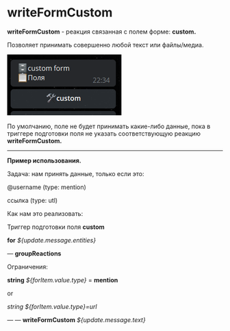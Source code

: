 # writeFormCustom
**writeFormCustom** - реакция связанная с полем форме: **custom.** 

Позволяет принимать совершенно любой текст или файлы/медиа.

![](./1.png)

По умолчанию, поле не будет принимать какие-либо данные, пока в триггере подготовки поля не указать соответствующую реакцию **writeFormCustom.** 

---

**Пример использования.**

Задача: нам принять данные, только если это:

@username (type: mention)

ссылка (type: utl)

Как нам это реализовать:

Триггер подготовки поля **custom**

**for** _${update.message.entities}_

— **groupReactions** 

Ограничения:

**string** _${forItem.value.type}_ = **mention**

  or

_string ${forItem.value.type}=url_

— — **writeFormCustom** _${update.message.text}_







